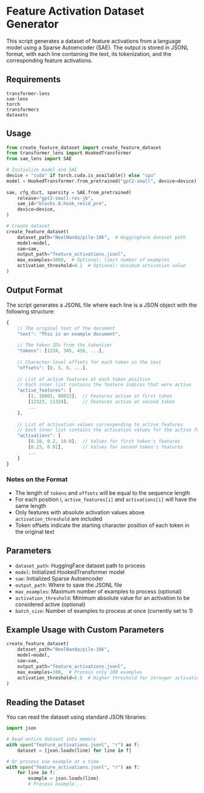 # Feature Activation Dataset Generator

This script generates a dataset of feature activations from a language model using a Sparse Autoencoder (SAE). The output is stored in JSONL format, with each line containing the text, its tokenization, and the corresponding feature activations.

## Requirements

```
transformer-lens
sae-lens
torch
transformers
datasets
```

## Usage

```python
from create_feature_dataset import create_feature_dataset
from transformer_lens import HookedTransformer
from sae_lens import SAE

# Initialize model and SAE
device = "cuda" if torch.cuda.is_available() else "cpu"
model = HookedTransformer.from_pretrained("gpt2-small", device=device)
    
sae, cfg_dict, sparsity = SAE.from_pretrained(
    release="gpt2-small-res-jb",
    sae_id="blocks.8.hook_resid_pre",
    device=device,
)

# Create dataset
create_feature_dataset(
    dataset_path="NeelNanda/pile-10k",  # HuggingFace dataset path
    model=model,
    sae=sae,
    output_path="feature_activations.jsonl",
    max_examples=1000,  # Optional: limit number of examples
    activation_threshold=0.1  # Optional: minimum activation value
)
```

## Output Format

The script generates a JSONL file where each line is a JSON object with the following structure:

```javascript
{
    // The original text of the document
    "text": "This is an example document",
    
    // The token IDs from the tokenizer
    "tokens": [1234, 345, 456, ...],
    
    // Character-level offsets for each token in the text
    "offsets": [0, 5, 8, ...],
    
    // List of active features at each token position
    // Each inner list contains the feature indices that were active
    "active_features": [
        [1, 10001, 88822],  // Features active at first token
        [12323, 11324],     // Features active at second token
        ...
    ],
    
    // List of activation values corresponding to active_features
    // Each inner list contains the activation values for the active features
    "activations": [
        [0.10, 0.2, 10.0],  // Values for first token's features
        [0.23, 0.01],       // Values for second token's features
        ...
    ]
}
```

### Notes on the Format
- The length of `tokens` and `offsets` will be equal to the sequence length
- For each position i, `active_features[i]` and `activations[i]` will have the same length
- Only features with absolute activation values above `activation_threshold` are included
- Token offsets indicate the starting character position of each token in the original text

## Parameters

- `dataset_path`: HuggingFace dataset path to process
- `model`: Initialized HookedTransformer model
- `sae`: Initialized Sparse Autoencoder
- `output_path`: Where to save the JSONL file
- `max_examples`: Maximum number of examples to process (optional)
- `activation_threshold`: Minimum absolute value for an activation to be considered active (optional)
- `batch_size`: Number of examples to process at once (currently set to 1)

## Example Usage with Custom Parameters

```python
create_feature_dataset(
    dataset_path="NeelNanda/pile-10k",
    model=model,
    sae=sae,
    output_path="feature_activations.jsonl",
    max_examples=100,  # Process only 100 examples
    activation_threshold=0.5  # Higher threshold for stronger activations
)
```

## Reading the Dataset

You can read the dataset using standard JSON libraries:

```python
import json

# Read entire dataset into memory
with open("feature_activations.jsonl", "r") as f:
    dataset = [json.loads(line) for line in f]

# Or process one example at a time
with open("feature_activations.jsonl", "r") as f:
    for line in f:
        example = json.loads(line)
        # Process example...
```